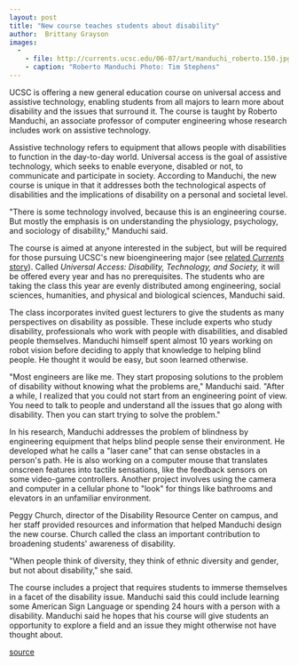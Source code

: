 ```yaml
---
layout: post
title: "New course teaches students about disability"
author:  Brittany Grayson
images:
  -
    - file: http://currents.ucsc.edu/06-07/art/manduchi_roberto.150.jpg
    - caption: "Roberto Manduchi Photo: Tim Stephens"
---
```


UCSC is offering a new general education course on universal access and assistive technology, enabling students from all majors to learn more about disability and the issues that surround it. The course is taught by Roberto Manduchi, an associate professor of computer engineering whose research includes work on assistive technology.

Assistive technology refers to equipment that allows people with disabilities to function in the day-to-day world. Universal access is the goal of assistive technology, which seeks to enable everyone, disabled or not, to communicate and participate in society. According to Manduchi, the new course is unique in that it addresses both the technological aspects of disabilities and the implications of disability on a personal and societal level.

"There is some technology involved, because this is an engineering course. But mostly the emphasis is on understanding the physiology, psychology, and sociology of disability," Manduchi said.

The course is aimed at anyone interested in the subject, but will be required for those pursuing UCSC's new bioengineering major (see [related _Currents_ story][1]). Called _Universal Access: Disability, Technology, and Society,_ it will be offered every year and has no prerequisites. The students who are taking the class this year are evenly distributed among engineering, social sciences, humanities, and physical and biological sciences, Manduchi said.

The class incorporates invited guest lecturers to give the students as many perspectives on disability as possible. These include experts who study disability, professionals who work with people with disabilities, and disabled people themselves. Manduchi himself spent almost 10 years working on robot vision before deciding to apply that knowledge to helping blind people. He thought it would be easy, but soon learned otherwise.

"Most engineers are like me. They start proposing solutions to the problem of disability without knowing what the problems are," Manduchi said. "After a while, I realized that you could not start from an engineering point of view. You need to talk to people and understand all the issues that go along with disability. Then you can start trying to solve the problem."

In his research, Manduchi addresses the problem of blindness by engineering equipment that helps blind people sense their environment. He developed what he calls a "laser cane" that can sense obstacles in a person's path. He is also working on a computer mouse that translates onscreen features into tactile sensations, like the feedback sensors on some video-game controllers. Another project involves using the camera and computer in a cellular phone to "look" for things like bathrooms and elevators in an unfamiliar environment.

Peggy Church, director of the Disability Resource Center on campus, and her staff provided resources and information that helped Manduchi design the new course. Church called the class an important contribution to broadening students' awareness of disability.

"When people think of diversity, they think of ethnic diversity and gender, but not about disability," she said.

The course includes a project that requires students to immerse themselves in a facet of the disability issue. Manduchi said this could include learning some American Sign Language or spending 24 hours with a person with a disability. Manduchi said he hopes that his course will give students an opportunity to explore a field and an issue they might otherwise not have thought about.

  

[1]: http://www.ucsc.edu/news_events/press_releases/text.asp?pid=1050

[source](http://www1.ucsc.edu/currents/06-07/02-12/access.asp "Permalink to access")
